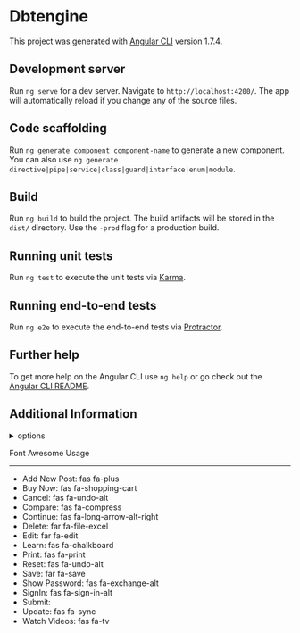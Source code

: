 # Dbtengine

This project was generated with [Angular CLI](https://github.com/angular/angular-cli) version 1.7.4.

## Development server

Run `ng serve` for a dev server. Navigate to `http://localhost:4200/`. The app will automatically reload if you change any of the source files.

## Code scaffolding

Run `ng generate component component-name` to generate a new component. You can also use `ng generate directive|pipe|service|class|guard|interface|enum|module`.

## Build

Run `ng build` to build the project. The build artifacts will be stored in the `dist/` directory. Use the `-prod` flag for a production build.

## Running unit tests

Run `ng test` to execute the unit tests via [Karma](https://karma-runner.github.io).

## Running end-to-end tests

Run `ng e2e` to execute the end-to-end tests via [Protractor](http://www.protractortest.org/).

## Further help

To get more help on the Angular CLI use `ng help` or go check out the [Angular CLI README](https://github.com/angular/angular-cli/blob/master/README.md).

## Additional Information
<details>
  <summary>options</summary>
  <p>
    <code>--option 1</code> (aliases: <code>-o1</code>) <em>default value: 1st option</em>
  </p>
  <p>
    Details about the option here.  This section of "additional information" is only really here because I wanted to capture the sample code for documenting expandable / collapsable sections within an MD file. I found an example of this elsewhere and wanted to grab it for future use.
  </p>
</details>

<p>Font Awesome Usage</p>
<hr />

<ul>
<li>Add New Post: fas fa-plus</li>
<li>Buy Now: fas fa-shopping-cart</li>
<li>Cancel: fas fa-undo-alt</li>
<li>Compare: fas fa-compress</li>
<li>Continue: fas fa-long-arrow-alt-right</li>
<li>Delete: far fa-file-excel </li>
<li>Edit: far fa-edit</li>
<li>Learn: fas fa-chalkboard</li>
<li>Print: fas fa-print</li>
<li>Reset: fas fa-undo-alt</li>
<li>Save: far fa-save</li>
<li>Show Password: fas fa-exchange-alt</li>
<li>SignIn: fas fa-sign-in-alt</li>
<li>Submit:</li>
<li>Update: fas fa-sync</li>
<li>Watch Videos: fas fa-tv </li>
</ul>
</p>